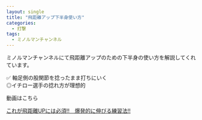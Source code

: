 ```yaml
---
layout: single
title: "飛距離アップ下半身使い方"
categories:
  - 打撃
tags:
  - ミノルマンチャンネル
---
```


ミノルマンチャンネルにて飛距離アップのための下半身の使い方を解説してくれています。

✅ 軸足側の股関節を捻ったまま打ちにいく  
◎イチロー選手の捻れ方が理想的  

動画はこちら
<!--<iframe width="560" height="315" src="https://www.youtube.com/embed/VFCyrH-rvfI" frameborder="0" allow="accelerometer; autoplay; encrypted-media; gyroscope; picture-in-picture" allowfullscreen></iframe>-->

[これが飛距離UPには必須!!　爆発的に伸びる練習法!!](https://youtu.be/VFCyrH-rvfI)